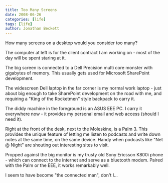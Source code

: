 ```yaml
---
title: Too Many Screens
date: 2008-06-26
categories: [life]
tags: [life]
author: Jonathan Beckett
---
```


How many screens on a desktop would you consider too many?

The computer at left is for the client contract I am working on - most of the day will be spent staring at it.

The big screen is connected to a Dell Precision multi core monster with gigabytes of memory. This usually gets used for Microsoft SharePoint development.

The widescreen Dell laptop in the far corner is my normal work laptop - just about big enough to take SharePoint development on the road with me, and requiring a "King of the Rocketmen" style backpack to carry it.

The diddy machine in the foreground is an ASUS EEE PC. I carry it everywhere now - it provides my personal email and web access (should I need it).

Right at the front of the desk, next to the Moleskine, is a Palm 3. This provides the unique feature of letting me listen to podcasts and write down notes at the same time, on the same device. Handy when podcasts like "Net @ Night" are shouting out interesting sites to visit.

Propped against the big monitor is my trusty old Sony Ericsson K800i phone - which can connect to the internet and serve as a bluetooth modem. Paired with the Palm or the EEE, it works remarkably well.

I seem to have become "the connected man", don't I...